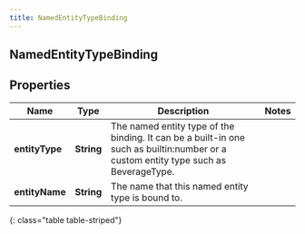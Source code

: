 ```yaml
---
title: NamedEntityTypeBinding
---
```

## NamedEntityTypeBinding


## Properties

| Name | Type | Description | Notes |
| ------------ | ------------- | ------------- | ------------- |
| **entityType** | <!----><!---->**String**<!----> | The named entity type of the binding. It can be a built-in one such as builtin:number or a custom entity type such as BeverageType. |  |
| **entityName** | <!----><!---->**String**<!----> | The name that this named entity type is bound to. |  |
{: class="table table-striped"}



